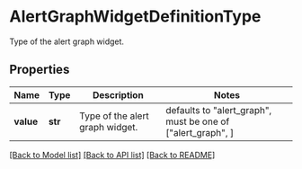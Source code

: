 # AlertGraphWidgetDefinitionType

Type of the alert graph widget.

## Properties
Name | Type | Description | Notes
------------ | ------------- | ------------- | -------------
**value** | **str** | Type of the alert graph widget. | defaults to "alert_graph",  must be one of ["alert_graph", ]

[[Back to Model list]](README.md#documentation-for-models) [[Back to API list]](README.md#documentation-for-api-endpoints) [[Back to README]](README.md)


